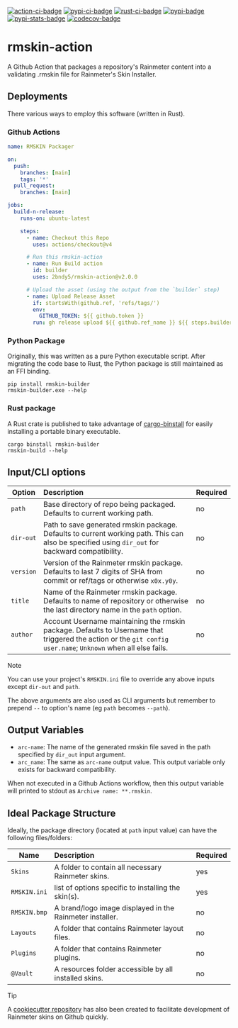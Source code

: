 <!-- markdownlint-disable MD041 -->

[![action-ci-badge]][action-ci-link]
[![pypi-ci-badge]][pypi-ci-link]
[![rust-ci-badge]][rust-ci-link]
[![pypi-badge]][pypi-link]
[![pypi-stats-badge]][pypi-stats-link]
[![codecov-badge]][codecov-link]

[pypi-ci-badge]: https://github.com/2bndy5/rmskin-action/actions/workflows/python.yml/badge.svg
[pypi-ci-link]: https://github.com/2bndy5/rmskin-action/actions/workflows/python.yml
[action-ci-badge]: https://github.com/2bndy5/rmskin-action/actions/workflows/self-test.yml/badge.svg
[action-ci-link]: https://github.com/2bndy5/rmskin-action/actions/workflows/self-test.yml
[rust-ci-badge]: https://github.com/2bndy5/rmskin-action/actions/workflows/rust.yml/badge.svg
[rust-ci-link]: https://github.com/2bndy5/rmskin-action/actions/workflows/rust.yml
[pypi-badge]: https://img.shields.io/pypi/v/rmskin-builder.svg
[pypi-link]: https://pypi.python.org/pypi/rmskin-builder
[pypi-stats-badge]: https://static.pepy.tech/personalized-badge/rmskin-builder?period=total&units=international_system&left_color=grey&right_color=blue&left_text=PyPi%20Downloads
[pypi-stats-link]: https://pepy.tech/project/rmskin-builder
[codecov-badge]: https://codecov.io/github/2bndy5/rmskin-action/graph/badge.svg?token=825YGO53XJ
[codecov-link]: https://codecov.io/github/2bndy5/rmskin-action

# rmskin-action

A Github Action that packages a repository's Rainmeter content into a validating
.rmskin file for Rainmeter's Skin Installer.

## Deployments

There various ways to employ this software (written in Rust).

### Github Actions

```yaml
name: RMSKIN Packager

on:
  push:
    branches: [main]
    tags: '*'
  pull_request:
    branches: [main]

jobs:
  build-n-release:
    runs-on: ubuntu-latest

    steps:
      - name: Checkout this Repo
        uses: actions/checkout@v4

      # Run this rmskin-action
      - name: Run Build action
        id: builder
        uses: 2bndy5/rmskin-action@v2.0.0

      # Upload the asset (using the output from the `builder` step)
      - name: Upload Release Asset
        if: startsWith(github.ref, 'refs/tags/')
        env:
          GITHUB_TOKEN: ${{ github.token }}
        run: gh release upload ${{ github.ref_name }} ${{ steps.builder.outputs.arc_name }}
```

### Python Package

Originally, this was written as a pure Python executable script.
After migrating the code base to Rust,
the Python package is still maintained as an FFI binding.

```shell
pip install rmskin-builder
rmskin-builder.exe --help
```

### Rust package

[cargo-binstall]: https://github.com/cargo-bins/cargo-binstall

A Rust crate is published to take advantage of [cargo-binstall] for easily installing a portable binary executable.

```shell
cargo binstall rmskin-builder
rmskin-build --help
```

## Input/CLI options

| Option | Description | Required |
|--------|:------------|:---------|
| `path` | Base directory of repo being packaged. Defaults to current working path. | no |
| `dir-out` | Path to save generated rmskin package. Defaults to current working path. This can also be specified using `dir_out` for backward compatibility. | no |
| `version` | Version of the Rainmeter rmskin package. Defaults to last 7 digits of SHA from commit or ref/tags or otherwise `x0x.y0y`. | no |
| `title` | Name of the Rainmeter rmskin package. Defaults to name of repository or otherwise the last directory name in the `path` option. | no |
| `author` | Account Username maintaining the rmskin package. Defaults to Username that triggered the action or the `git config user.name`; `Unknown` when all else fails. | no |

> [!NOTE]
> You can use your project's `RMSKIN.ini` file to override any above inputs except `dir-out` and `path`.

The above arguments are also used as CLI arguments
but remember to prepend `--` to option's name (eg `path` becomes `--path`).

## Output Variables

- `arc-name`: The name of the generated rmskin file saved in the
  path specified by `dir_out` input argument.
- `arc_name`: The same as `arc-name` output value.
  This output variable only exists for backward compatibility.

When not executed in a Github Actions workflow, then this output variable will printed to
stdout as `Archive name: **.rmskin`.

## Ideal Package Structure

Ideally, the package directory (located at `path` input value) can have the following files/folders:

| Name | Description | Required |
|------|:------------|----------|
| `Skins`       | A folder to contain all necessary Rainmeter skins. | yes |
| `RMSKIN.ini`  | list of options specific to installing the skin(s). | yes |
| `RMSKIN.bmp`  | A brand/logo image displayed in the Rainmeter installer. | no |
| `Layouts`     | A folder that contains Rainmeter layout files. | no |
| `Plugins`     | A folder that contains Rainmeter plugins. | no |
| `@Vault`      | A resources folder accessible by all installed skins. | no |

> [!TIP]
> A [cookiecutter repository](https://github.com/2bndy5/Rainmeter-Cookiecutter)
> has also been created to facilitate development of Rainmeter skins on Github quickly.
